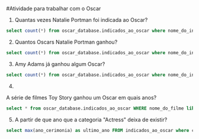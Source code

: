 #Atividade para trabalhar com o Oscar

1. Quantas vezes Natalie Portman foi indicada ao Oscar?
```sql
select count(*) from oscar_database.indicados_ao_oscar where nome_do_indicado = "Natalie Portman";
```

2. Quantos Oscars Natalie Portman ganhou?
```sql
select count(*) from oscar_database.indicados_ao_oscar where nome_do_indicado = "Natalie Portman" and vencedor = 'true';
```

3. Amy Adams já ganhou algum Oscar?
```sql
select count(*) from oscar_database.indicados_ao_oscar where nome_do_indicado = "Amy Adams" and vencedor = 'true';
```
4. 
A série de filmes Toy Story ganhou um Oscar em quais anos?
```sql
select * from oscar_database.indicados_ao_oscar WHERE nome_do_filme like '%Toy Story%';
```
5. A partir de que ano que a categoria "Actress" deixa de existir?
```sql
select max(ano_cerimonia) as ultimo_ano FROM indicados_ao_oscar where categoria = 'Actress';
```
